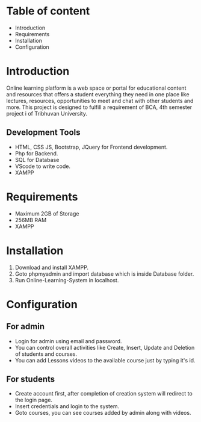 # Table of content
- Introduction
- Requirements
- Installation
- Configuration

# Introduction
Online learning platform is a web space or portal for educational content and resources that offers a student 
everything they need in one place like lectures, resources, opportunities to meet and chat with other students 
and more. This project is designed to fulfill a requirement of BCA, 4th semester project i of Tribhuvan University.

## Development Tools
- HTML, CSS JS, Bootstrap, JQuery for Frontend development.
- Php for Backend.
- SQL for Database
- VScode to write code.
- XAMPP

# Requirements
- Maximum 2GB of Storage
- 256MB RAM
- XAMPP
# Installation
1. Download and install XAMPP.
2. Goto phpmyadmin and import database which is inside Database folder.
3. Run Online-Learning-System in localhost.

# Configuration
## For admin
- Login for admin using email and password.
- You can control overall activities like Create, Insert, Update and Deletion of students and courses.
- You can add Lessons videos to the available course just by typing it's id. 
## For students
- Create account first, after completion of creation system will redirect to the login page.
- Insert credentials and login to the system.
- Goto courses, you can see courses added by admin along with videos.
